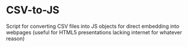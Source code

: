 CSV-to-JS
=========

Script for converting CSV files into JS objects for direct embedding into webpages (useful for HTML5 presentations lacking internet for whatever reason)